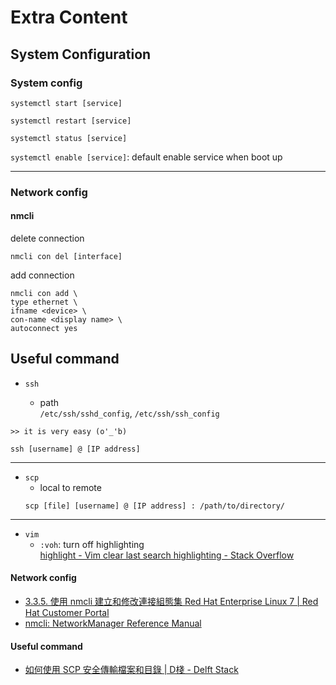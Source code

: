 # Extra Content
## System Configuration
### System config
`systemctl start [service]`  

`systemctl restart [service]`  

`systemctl status [service]`  

`systemctl enable [service]`: default enable service when boot up  

---

### Network config
#### nmcli
delete connection
```
nmcli con del [interface]
```

add connection
```
nmcli con add \
type ethernet \
ifname <device> \
con-name <display name> \
autoconnect yes
```

## Useful command
- `ssh`

    - path  
        `/etc/ssh/sshd_config`, `/etc/ssh/ssh_config`

```
>> it is very easy (o'_'b)

ssh [username] @ [IP address]
```

---

- `scp`
    - local to remote
    ```
    scp [file] [username] @ [IP address] : /path/to/directory/
    ```

---

- `vim`
    - `:voh`: turn off highlighting  
    [highlight - Vim clear last search highlighting - Stack Overflow](https://stackoverflow.com/questions/657447/vim-clear-last-search-highlighting/657457#657457)


#### Network config
- [3.3.5. 使用 nmcli 建立和修改連接組態集 Red Hat Enterprise Linux 7 | Red Hat Customer Portal](https://access.redhat.com/documentation/zh-cn/red_hat_enterprise_linux/7/html/networking_guide/sec-creating_and_modifying_a_connection_profile_with_nmcli)
- [nmcli: NetworkManager Reference Manual](https://www.networkmanager.dev/docs/api/latest/nmcli.html#Examples)

#### Useful command
- [如何使用 SCP 安全傳輸檔案和目錄 | D棧 - Delft Stack](https://www.delftstack.com/zh-tw/howto/linux/how-to-securely-transfer-files-and-directories-using-scp/)